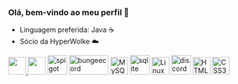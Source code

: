 ### Olá, bem-vindo ao meu perfil 👋
- Linguagem preferida: Java ☕
- Sócio da HyperWolke ☁️
<div style="display: inline_block">
                   <a href="https://www.oracle.com/java/" target="_blank" rel="noreferrer">
                     <img src="https://raw.githubusercontent.com/danielcranney/readme-generator/main/public/icons/skills/java-colored.svg" width="36" height="36"/>
                   </a>
                   <a href="https://www.python.org/" target="_blank" rel="noreferrer">
                     <img src="https://raw.githubusercontent.com/danielcranney/readme-generator/main/public/icons/skills/python-colored.svg" width="36" height="36"/></a>
                   <a href="https://spigotmc.org" target="_blank" rel="noreferrer"><img
                                src="https://avatars.githubusercontent.com/u/4350249?s=280&v=4" alt="spigot"
                                width="40" height="40" /></a>
                   <a href="https://spigotmc.org" target="_blank" rel="noreferrer"><img
                                src="https://static.wikia.nocookie.net/minecraft_de_gamepedia/images/0/09/BungeeCord.png/revision/latest?cb=20200402094722" alt="bungeecord"
                                width="80" height="40" /></a>
                   <a href="https://www.mysql.com/" target="_blank" rel="noreferrer"><img
                                src="https://raw.githubusercontent.com/danielcranney/readme-generator/main/public/icons/skills/mysql-colored.svg"
                                width="36" height="36" alt="MySQL" /></a>
                   <a href="https://www.sqlite.org/" target="_blank" rel="noreferrer"><img
                                src="https://www.vectorlogo.zone/logos/sqlite/sqlite-icon.svg" alt="sqlite" width="40"
                                height="40" /></a>
                   <a href="https://www.linux.org" target="_blank" rel="noreferrer"><img
                                src="https://raw.githubusercontent.com/danielcranney/readme-generator/main/public/icons/skills/linux-colored.svg"
                                width="36" height="36" alt="Linux" /></a>
                   <a href="https://www.discord.com/developers" target="_blank" rel="noreferrer"><img
                                src="https://upload.wikimedia.org/wikipedia/commons/b/b5/Discord_Active_Developer_Badge.svg" alt="discord"
                                width="40" height="40" /></a>
                   <a href="https://developer.mozilla.org/en-US/docs/Glossary/HTML5" target="_blank" rel="noreferrer"><img
                                src="https://raw.githubusercontent.com/danielcranney/readme-generator/main/public/icons/skills/html5-colored.svg"
                                width="36" height="36" alt="HTML5" /></a>
                   <a href="https://www.w3.org/TR/CSS/#css" target="_blank" rel="noreferrer"><img
                                src="https://raw.githubusercontent.com/danielcranney/readme-generator/main/public/icons/skills/css3-colored.svg"
                                width="36" height="36" alt="CSS3" /></a>
</div>
